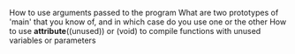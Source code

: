 How to use arguments passed to the program
What are two prototypes of 'main' that you know of, and in which case do you use one or the other
How to use __attribute__((unused)) or (void) to compile functions with unused variables or parameters
